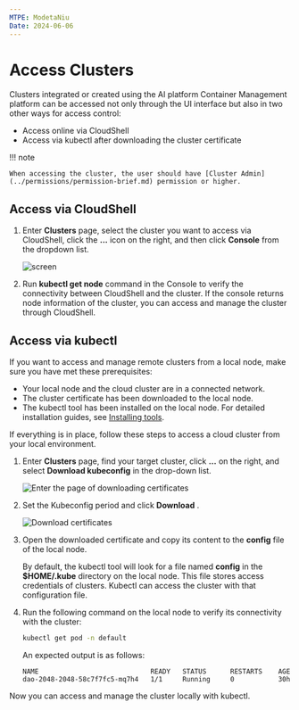```yaml
---
MTPE: ModetaNiu
Date: 2024-06-06
---
```


# Access Clusters

Clusters integrated or created using the AI platform Container Management platform can be accessed not only through the UI interface but also in two other ways for access control:

- Access online via CloudShell
- Access via kubectl after downloading the cluster certificate

!!! note
  
    When accessing the cluster, the user should have [Cluster Admin](../permissions/permission-brief.md) permission or higher.

## Access via CloudShell

1. Enter __Clusters__ page, select the cluster you want to access via CloudShell, click the __...__ icon on the right, and then click __Console__ from the dropdown list.

    ![screen](https://docs.daocloud.io/daocloud-docs-images/docs/en/docs/kpanda/images/cluster-access01.png)

2. Run __kubectl get node__ command in the Console to verify the connectivity between CloudShell and the cluster. If the console returns node information of the cluster, you can access and manage the cluster through CloudShell.

    <!--![screen](https://docs.daocloud.io/daocloud-docs-images/docs/en/docs/kpanda/images/cluster-access01.png)-->

## Access via kubectl

If you want to access and manage remote clusters from a local node, make sure you have met these prerequisites:

- Your local node and the cloud cluster are in a connected network.
- The cluster certificate has been downloaded to the local node.
- The kubectl tool has been installed on the local node. For detailed installation guides, see [Installing tools](https://kubernetes.io/docs/tasks/tools/).

If everything is in place, follow these steps to access a cloud cluster from your local environment.

1. Enter __Clusters__ page, find your target cluster, click __...__ on the right, and select __Download kubeconfig__ in the drop-down list.

    ![Enter the page of downloading certificates](https://docs.daocloud.io/daocloud-docs-images/docs/en/docs/kpanda/images/cluster-access02.png)

2. Set the Kubeconfig period and click __Download__ .

    ![Download certificates](../../images/access-download-cert.png)

3. Open the downloaded certificate and copy its content to the __config__ file of the local node.

    By default, the kubectl tool will look for a file named __config__ in the __$HOME/.kube__ directory on the local node. This file stores access credentials of clusters. Kubectl can access the cluster with that configuration file.

4. Run the following command on the local node to verify its connectivity with the cluster:

    ```sh
    kubectl get pod -n default
    ```

    An expected output is as follows:

    ```none
    NAME                            READY   STATUS      RESTARTS    AGE
    dao-2048-2048-58c7f7fc5-mq7h4   1/1     Running     0           30h
    ```

Now you can access and manage the cluster locally with kubectl.
